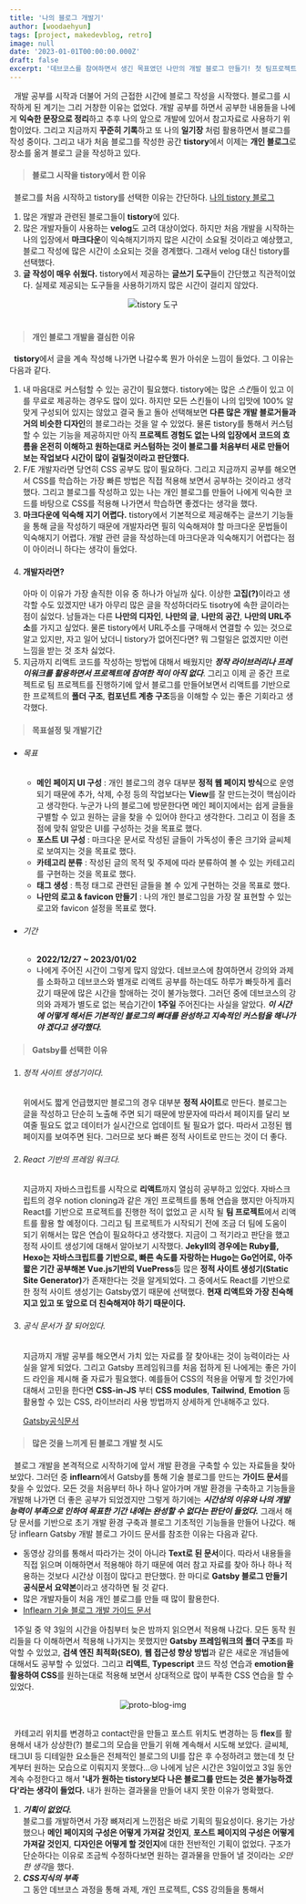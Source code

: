 ```yaml
---
title: '나의 블로그 개발기'
author: [woodaehyun]
tags: [project, makedevblog, retro]
image: null
date: '2023-01-01T00:00:00.000Z'
draft: false
excerpt: '데브코스를 참여하면서 생긴 목표였던 나만의 개발 블로그 만들기! 첫 팀프로젝트를 진행하기 전이 적기라는 생각에 밑도 끝도 없이 도전해서 만들어본 나의 블로그 개발 절반 성공기🌟'
---
```


&nbsp;&nbsp;개발 공부를 시작과 더불어 거의 근접한 시간에 블로그 작성을 시작했다. 블로그를 시작하게 된 계기는 그리 거창한 이유는 없었다. 개발 공부를 하면서 공부한 내용들을 나에게 **익숙한 문장으로 정리**하고 추후 나의 앞으로 개발에 있어서 참고자료로 사용하기 위함이었다. 그리고 지금까지 **꾸준히 기록**하고 또 나의 **일기장** 처럼 활용하면서 블로그를 작성 중이다. 그리고 내가 처음 블로그를 작성한 공간 **tistory**에서 이제는 **개인 블로그**로 장소를 옮겨 블로그 글을 작성하고 있다.
<br/>

> #### 블로그 시작을 tistory에서 한 이유

&nbsp;&nbsp;블로그를 처음 시작하고 tistory를 선택한 이유는 간단하다.
[나의 tistory 블로그](https://pinetree93.tistory.com/)

1. 많은 개발과 관련된 블로그들이 **tistory**에 있다.
   <br/>
2. 많은 개발자들이 사용하는 **velog**도 고려 대상이었다. 하지만 처음 개발을 시작하는 나의 입장에서 **마크다운**이 익숙해지기까지 많은 시간이 소요될 것이라고 예상했고, 블로그 작성에 많은 시간이 소요되는 것을 경계했다. 그래서 velog 대신 tistory를 선택했다.
   <br/>
3. **글 작성이 매우 쉬웠다.** tistory에서 제공하는 **글쓰기 도구**들이 간단했고 직관적이었다. 실제로 제공되는 도구들을 사용하기까지 많은 시간이 걸리지 않았다.

<div align="center">
   <img src="/img/tistoryGIF.gif" alt="tistory 도구"/>
</div>

<br/>

> #### 개인 블로그 개발을 결심한 이유

&nbsp;&nbsp;<strong>tistory</strong>에서 글을 계속 작성해 나가면 나갈수록 뭔가 아쉬운 느낌이 들었다. 그 이유는 다음과 같다.

1. 내 마음대로 커스텀할 수 있는 공간이 필요했다. tistory에는 많은 *스킨*들이 있고 이를 무료로 제공하는 경우도 많이 있다. 하지만 모든 스킨들이 나의 입맛에 100% 알맞게 구성되어 있지는 않았고 결국 돌고 돌아 선택해보면 **다른 많은 개발 블로거들과 거의 비슷한 디자인**의 블로그라는 것을 알 수 있었다. 물론 tistory를 통해서 커스텀할 수 있는 기능을 제공하지만 아직 **프로젝트 경험도 없는 나의 입장에서 코드의 흐름을 온전히 이해하고 원하는대로 커스텀하는 것이 블로그를 처음부터 새로 만들어보는 작업보다 시간이 많이 걸릴것이라고 판단했다.**
   <br/>
2. F/E 개발자라면 당연히 CSS 공부도 많이 필요하다. 그리고 지금까지 공부를 해오면서 CSS를 학습하는 가장 빠른 방법은 직접 적용해 보면서 공부하는 것이라고 생각했다.
   그리고 블로그를 작성하고 있는 나는 개인 블로그를 만들어 나에게 익숙한 코드를 바탕으로 CSS를 적용해 나가면서 학습하면 좋겠다는 생각을 했다.
   <br/>
3. **마크다운에 익숙해 지기 어렵다.** tistory에서 기본적으로 제공해주는 글쓰기 기능들을 통해 글을 작성하기 때문에 개발자라면 필히 익숙해져야 할 마크다운 문법들이 익숙해지기 어렵다. 개발 관련 글을 작성하는데 마크다운과 익숙해지기 어렵다는 점이 아이러니 하다는 생각이 들었다.
   <br/>
4. <h4>개발자라면?</h4>
   아마 이 이유가 가장 솔직한 이유 중 하나가 아닐까 싶다. 이상한 <strong>고집(?)</strong>이라고 생각할 수도 있겠지만 내가 아무리 많은 글을 작성하더라도 tisotry에 속한 글이라는 점이 싫었다. 남들과는 다른 <strong>나만의 디자인</strong>, <strong>나만의 글</strong>, <strong>나만의 공간</strong>, <strong>나만의 URL주소</strong>를 가지고 싶었다. 물론 tistory에서 URL주소를 구매해서 연결할 수 있는 것으로 알고 있지만, 자고 일어 났더니 tistory가 없어진다면? 뭐 그럴일은 없겠지만 이런 느낌을 받는 것 조차 싫었다.
   <br/>
5. 지금까지 리액트 코드를 작성하는 방법에 대해서 배웠지만 **_정작 라이브러리나 프레이워크를 활용하면서 프로젝트에 참여한 적이 아직 없다_**. 그리고 이제 곧 중간 프로젝트로 팀 프로젝트를 진행하기에 앞서 블로그를 만들어보면서 리액트를 기반으로 한 프로젝트의 **폴더 구조**, **컴포넌트 계층 구조**등을 이해할 수 있는 좋은 기회라고 생각했다.

> #### 목표설정 및 개발기간

- ###### 목표
  - **메인 페이지 UI 구성** : 개인 블로그의 경우 대부분 **정적 웹 페이지 방식**으로 운영되기 때문에 추가, 삭제, 수정 등의 작업보다는 **View**를 잘 만드는것이 핵심이라고 생각한다. 누군가 나의 블로그에 방문한다면 메인 페이지에서는 쉽게 글들을 구별할 수 있고 원하는 글을 찾을 수 있어야 한다고 생각한다. 그리고 이 점을 초점에 맞춰 알맞은 UI를 구성하는 것을 목표로 했다.
  - **포스트 UI 구성** : 마크다운 문서로 작성된 글들이 가독성이 좋은 크기와 글씨체로 보여지는 것을 목표로 했다.
  - **카테고리 분류** : 작성된 글의 목적 및 주제에 따라 분류하여 볼 수 있는 카테고리를 구현하는 것을 목표로 했다.
  - **태그 생성** : 특정 태그로 관련된 글들을 볼 수 있게 구현하는 것을 목표로 했다.
  - **나만의 로고 & favicon 만들기** : 나의 개인 블로그임을 가장 잘 표현할 수 있는 로고와 favicon 설정을 목표로 했다.
- ###### 기간
  - **2022/12/27 ~ 2023/01/02**
  - 나에게 주어진 시간이 그렇게 많지 않았다. 데브코스에 참여하면서 강의와 과제를 소화하고 데브코스와 별개로 리액트 공부를 하는데도 하루가 빠듯하게 흘러갔기 때문에 많은 시간을 할애하는 것이 불가능했다. 그러던 중에 데브코스의 강의와 과제가 별도로 없는 복습기간이 **1주일** 주어진다는 사실을 알았다. **_이 시간에 어떻게 해서든 기본적인 블로그의 뼈대를 완성하고 지속적인 커스텀을 해나가야 겠다고 생각했다._**

> #### Gatsby를 선택한 이유

1. <h6>정적 사이트 생성기이다.</h6>
   위에서도 짧게 언급했지만 블로그의 경우 대부분 <strong>정적 사이트</strong>로 만든다. 블로그는 글을 작성하고 단순히 노출해 주면 되기 때문에 방문자에 따라서 페이지를 달리 보여줄 필요도 없고 데이터가 실시간으로 업데이트 될 필요가 없다. 따라서 고정된 웹 페이지를 보여주면 된다. 그러므로 보다 빠른 정적 사이트로 만드는 것이 더 좋다.

2. <h6>React 기반의 프레임 워크다.</h6>
   지금까지 자바스크립트를 시작으로 <strong>리액트</strong>까지 열심히 공부하고 있었다. 자바스크립트의 경우 notion cloning과 같은 개인 프로젝트를 통해 연습을 했지만 아직까지 React를 기반으로 프로젝트를 진행한 적이 없었고 곧 시작 될 <strong>팀 프로젝트</strong>에서 리액트를 활용 할 예정이다. 그리고 팀 프로젝트가 시작되기 전에 조금 더 팀에 도움이 되기 위해서는 많은 연습이 필요하다고 생각했다. 지금이 그 적기라고 판단을 했고 정적 사이트 생성기에 대해서 알아보기 시작했다. <strong>Jekyll의 경우에는 Ruby를, Hexo는 자바스크립트를 기반으로, 빠른 속도를 자랑하는 Hugo는 Go언어로, 아주 짧은 기간 공부해본 Vue.js기반의 VuePress</strong>등 많은 <strong>정적 사이트 생성기(Static Site Generator)</strong>가 존재한다는 것을 알게되었다. 그 중에서도 React를 기반으로 한 정적 사이트 생성기는 Gatsby였기 때문에 선택했다. <strong>현재 리액트와 가장 친숙해지고 있고 또 앞으로 더 친숙해져야 하기 때문이다.</strong>

3. <h6>공식 문서가 잘 되어있다.</h6>
   지금까지 개발 공부를 해오면서 가치 있는 자료를 잘 찾아내는 것이 능력이라는 사실을 알게 되었다. 그리고 Gatsby 프레임워크를 처음 접하게 된 나에게는 좋은 가이드 라인을 제시해 줄 자료가 필요했다. 예를들어 CSS의 적용을 어떻게 할 것인가에 대해서 고민을 한다면 <strong>CSS-in-JS</strong> 부터 <strong>CSS modules</strong>, <strong>Tailwind</strong>, <strong>Emotion</strong> 등 활용할 수 있는 CSS, 라이브러리 사용 방법까지 상세하게 안내해주고 있다.

   [Gatsby공식문서](https://www.gatsbyjs.com/docs/)

> #### 많은 것을 느끼게 된 블로그 개발 첫 시도

&nbsp;&nbsp;블로그 개발을 본격적으로 시작하기에 앞서 개발 환경을 구축할 수 있는 자료들을 찾아보았다. 그러던 중 **inflearn**에서 Gatsby를 통해 기술 블로그를 만드는 **가이드 문서**를 찾을 수 있었다. 모든 것을 처음부터 하나 하나 알아가며 개발 환경을 구축하고 기능들을 개발해 나가면 더 좋은 공부가 되었겠지만 그렇게 하기에는 **_시간상의 이유와 나의 개발 능력이 부족으로 인하여 목표한 기간 내에는 완성할 수 없다는 판단이 들었다._** 그래서 해당 문서를 기반으로 초기 개발 환경 구축과 블로그 기초적인 기능들을 만들어 나갔다. 해당 inflearn Gatsby 개발 블로그 가이드 문서를 참조한 이유는 다음과 같다.

- 동영상 강의를 통해서 따라가는 것이 아니라 **Text로 된 문서**이다. 따라서 내용들을 직접 읽으며 이해하면서 적용해야 하기 때문에 여러 참고 자료를 찾아 하나 하나 적용하는 것보다 시간상 이점이 많다고 판단했다. 한 마디로 **Gatsby 블로그 만들기 공식문서 요약본**이라고 생각하면 될 것 같다.
- 많은 개발자들이 처음 개인 블로그를 만들 때 많이 활용한다.
- [Inflearn 기술 블로그 개발 가이드 문서](https://www.inflearn.com/course/gatsby-%EA%B8%B0%EC%88%A0%EB%B8%94%EB%A1%9C%EA%B7%B8)

&nbsp;&nbsp;1주일 중 약 3일의 시간을 아침부터 늦은 밤까지 읽으면서 적용해 나갔다. 모든 동작 원리들을 다 이해하면서 적용해 나가지는 못했지만 **Gatsby 프레임워크의 폴더 구조**를 파악할 수 있었고, **검색 엔진 최적화(SEO)**, **웹 접근성 향상 방법**과 같은 새로운 개념들에 대해서도 공부할 수 있었다. 그리고 **리액트**, **Typescript** 코드 작성 연습과 **emotion을 활용하여 CSS**를 원하는대로 적용해 보면서 상대적으로 많이 부족한 CSS 연습을 할 수 있었다.

<div align="center">
   <img src="/img/proto-blog-gif.gif" alt="proto-blog-img">
</div>

<br/>

&nbsp;&nbsp;카테고리 위치를 변경하고 contact란을 만들고 포스트 위치도 변경하는 등 **flex**를 활용해서 내가 상상한(?) 블로그의 모습을 만들기 위해 계속해서 시도해 보았다. 글씨체, 태그UI 등 디테일한 요소들은 전체적인 블로그의 UI를 잡은 후 수정하려고 했는데 첫 단계부터 원하는 모습으로 이뤄지지 못했다...😢 나에게 남은 시간은 3일이었고 3일 동안 계속 수정한다고 해서 **'내가 원하는 tistory보다 나은 블로그를 만드는 것은 불가능하겠다'라는 생각이 들었다.** 내가 원하는 결과물을 만들어 내지 못한 이유가 명확했다.

1. **_기획이 없었다._**
   <br/>
   블로그를 개발하면서 가장 뼈져리게 느낀점은 바로 기획의 필요성이다. 용기는 가상했으나 **메인 페이지의 구성은 어떻게 가져갈 것인지**, **포스트 페이지의 구성은 어떻게 가져갈 것인지**, **디자인은 어떻게 할 것인지**에 대한 전반적인 기획이 없었다. 구조가 단순하다는 이유로 조금씩 수정하다보면 원하는 결과물을 만들어 낼 것이라는 *오만한 생각*을 했다.
2. **_CSS지식의 부족_**
   <br/>
   그 동안 데브코스 과정을 통해 과제, 개인 프로젝트, CSS 강의들을 통해서
